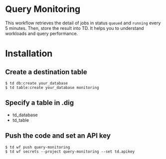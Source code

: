 # Query Monitoring
This workflow retrieves the detail of jobs in status `queued` and `running` every 5 minutes. Then, store the result into TD. It helps you to understand workloads and query performance.

# Installation

## Create a destination table
```
$ td db:create your_database
$ td table:create your_database monitoring
```

## Specify a table in .dig
- td_database
- td_table


## Push the code and set an API key
```
$ td wf push query-monitoring
$ td wf secrets --project query-monitoring --set td.apikey
```


